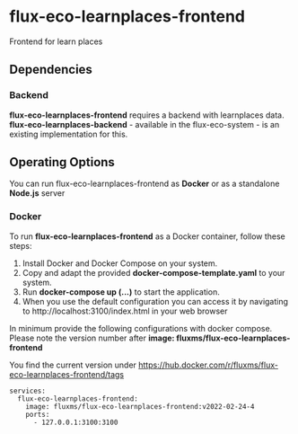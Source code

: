 # flux-eco-learnplaces-frontend

Frontend for learn places

## Dependencies
### Backend
**flux-eco-learnplaces-frontend** requires a backend with learnplaces data. **flux-eco-learnplaces-backend** - available in the flux-eco-system -
is an existing implementation for this.

## Operating Options

You can run flux-eco-learnplaces-frontend as **Docker** or as a standalone **Node.js** server

### Docker
To run **flux-eco-learnplaces-frontend** as a Docker container, follow these steps:
1. Install Docker and Docker Compose on your system.
2. Copy and adapt the provided **docker-compose-template.yaml** to your system.
3. Run **docker-compose up (...)** to start the application. 
4. When you use the default configuration you can access it by navigating to http://localhost:3100/index.html in your web browser

In minimum provide the following configurations with docker compose. Please note the version number after **image: fluxms/flux-eco-learnplaces-frontend**

You find the current version under https://hub.docker.com/r/fluxms/flux-eco-learnplaces-frontend/tags

```
services:
  flux-eco-learnplaces-frontend:
    image: fluxms/flux-eco-learnplaces-frontend:v2022-02-24-4
    ports:
      - 127.0.0.1:3100:3100
```
